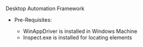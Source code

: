 Desktop Automation Framework

- Pre-Requisites:

    - WinAppDriver is installed in Windows Machine
    - Inspect.exe is installed for locating elements